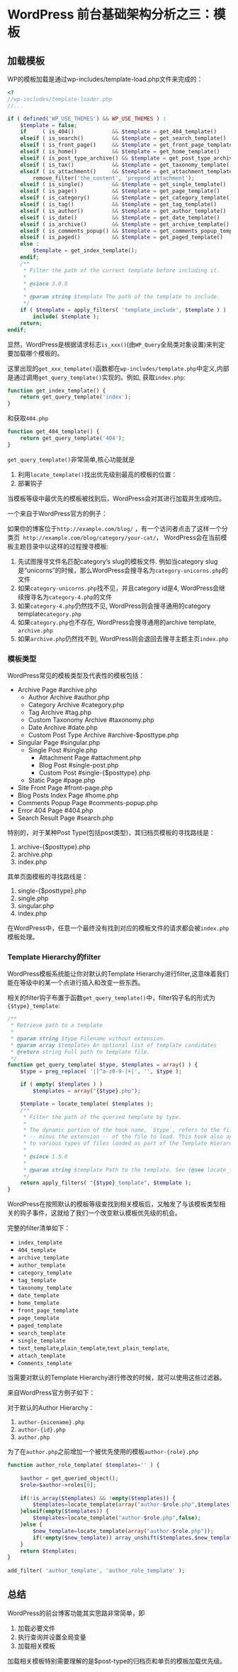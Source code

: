 # WordPress 前台基础架构分析之三：模板

## 加载模板

WP的模板加载是通过wp-includes/template-load.php文件来完成的：

```PHP
<?
//wp-includes/template-loader.php
//...

if ( defined('WP_USE_THEMES') && WP_USE_THEMES ) :
	$template = false;
	if     ( is_404()            && $template = get_404_template()            ) :
	elseif ( is_search()         && $template = get_search_template()         ) :
	elseif ( is_front_page()     && $template = get_front_page_template()     ) :
	elseif ( is_home()           && $template = get_home_template()           ) :
	elseif ( is_post_type_archive() && $template = get_post_type_archive_template() ) :
	elseif ( is_tax()            && $template = get_taxonomy_template()       ) :
	elseif ( is_attachment()     && $template = get_attachment_template()     ) :
		remove_filter('the_content', 'prepend_attachment');
	elseif ( is_single()         && $template = get_single_template()         ) :
	elseif ( is_page()           && $template = get_page_template()           ) :
	elseif ( is_category()       && $template = get_category_template()       ) :
	elseif ( is_tag()            && $template = get_tag_template()            ) :
	elseif ( is_author()         && $template = get_author_template()         ) :
	elseif ( is_date()           && $template = get_date_template()           ) :
	elseif ( is_archive()        && $template = get_archive_template()        ) :
	elseif ( is_comments_popup() && $template = get_comments_popup_template() ) :
	elseif ( is_paged()          && $template = get_paged_template()          ) :
	else :
		$template = get_index_template();
	endif;
	/**
	 * Filter the path of the current template before including it.
	 *
	 * @since 3.0.0
	 *
	 * @param string $template The path of the template to include.
	 */
	if ( $template = apply_filters( 'template_include', $template ) )
		include( $template );
	return;
endif;

```
显然，WordPress是根据请求标志`is_xxx()`(由`WP_Query`全局类对象设置)来判定要加载哪个模板的。

这里出现的`get_xxx_template()`函数都在`wp-includes/template.php`中定义,内部是通过调用`get_query_template()`实现的。例如,
获取`index.php`:

```PHP
function get_index_template() {
	return get_query_template('index');
}
```
和获取`404.php`
```PHP
function get_404_template() {
	return get_query_template('404');
}
```

`get_query_template()`非常简单,核心功能就是

1. 利用`locate_template()`找出优先级别最高的模板的位置：
2. 部署钩子

当模板等级中最优先的模板被找到后，WordPress会对其进行加载并生成响应。


一个来自于WordPress官方的例子：

 如果你的博客位于`http://example.com/blog/` ，有一个访问者点击了这样一个分类页` http://example.com/blog/category/your-cat/`， WordPress会在当前模板主题目录中以这样的过程搜寻模板:

1. 先试图搜寻文件名匹配category’s slug的模板文件. 例如当category slug是“unicorns”的时候，那么WordPress会搜寻名为`category-unicorns.php`的文件
2. 如果`category-unicorns.php`找不见，并且category id是4, WordPress会继续搜寻名为`category-4.php`的文件
3. 如果`category-4.php`仍然找不见, WordPress则会搜寻通用的category template`category.php`
4. 如果`category.php`也不存在, WordPress会搜寻通用的archive template, `archive.php`
5. 如果`archive.php`仍然找不到, WordPress则会退回去搜寻主题主页`index.php`

### 模板类型

WordPress常见的模板类型及代表性的模板包括：

* Archive Page                   #archive.php
    * Author Archive             #author.php
    * Category Archive           #category.php
    * Tag Archive                #tag.php
    * Custom Taxonomy Archive    #taxonomy.php
    * Date Archive               #date.php
    * Custom Post Type Archive   #archive-$posttype.php 
* Singular Page                  #singular.php
    * Single Post                #single.php
        * Attachment Page        #attachment.php
        * Blog Post              #single-post.php
        * Custom Post            #single-{$posttype}.php
    * Static Page                #page.php
* Site Front Page                #front-page.php
* Blog Posts Index Page          #home.php
* Comments Popup Page            #comments-popup.php
* Error 404 Page                 #404.php
* Search Result Page             #search.php

特别的，对于某种Post Type(包括post类型)，其归档页模板的寻找路线是：

1. archive-{$posttype}.php
2. archive.php
3. index.php

其单页面模板的寻找路线是：

1. single-{$posttype}.php
2. single.php
3. singular.php
4. index.php

在WordPress中，任意一个最终没有找到对应的模板文件的请求都会被`index.php`模板处理。

### Template Hierarchy的filter

WordPress模板系统能让你对默认的Template Hierarchy进行filter,这意味着我们能在等级中的某一个点进行插入和改变一些东西。

相关的filter钩子布置于函数`get_query_template()`中，filter钩子名的形式为`{$type}_template`:

```PHP
/**
 * Retrieve path to a template
 *
 * @param string $type Filename without extension.
 * @param array $templates An optional list of template candidates
 * @return string Full path to template file.
 */
function get_query_template( $type, $templates = array() ) {
	$type = preg_replace( '|[^a-z0-9-]+|', '', $type );

	if ( empty( $templates ) )
		$templates = array("{$type}.php");

	$template = locate_template( $templates );
	/**
	 * Filter the path of the queried template by type.
	 *
	 * The dynamic portion of the hook name, `$type`, refers to the filename
	 * -- minus the extension -- of the file to load. This hook also applies
	 * to various types of files loaded as part of the Template Hierarchy.
	 *
	 * @since 1.5.0
	 *
	 * @param string $template Path to the template. See {@see locate_template()}.
	 */
	return apply_filters( "{$type}_template", $template );
}
```
WordPress在按照默认的模板等级查找到相关模板后，又触发了与该模板类型相关的钩子事件，这就给了我们一个改变默认模板优先级的机会。

完整的filter清单如下：

* `index_template`
* `404_template`
* `archive_template`
* `author_template`
* `category_template`
* `tag_template`
* `taxonomy_template`
* `date_template`
* `home_template`
* `front_page_template`
* `page_template`
* `paged_template`
* `search_template`
* `single_template`
* `text_template`,`plain_template`,`text_plain_template`,
* `attach_template`
* `Comments_template`

当需要对默认的Template Hierarchy进行修改的时候，就可以使用这些过滤器。

来自WordPress官方例子如下：

对于默认的Author Hierarchy：

1. `author-{nicename}.php`
2. `author-{id}.php`
3. `author.php`

为了在`author.php`之前增加一个被优先使用的模板`author-{role}.php`

```PHP
function author_role_template( $templates='' ) {
 
    $author = get_queried_object();
    $role=$author->roles[0];
 
    if(!is_array($templates) && !empty($templates)) {
        $templates=locate_template(array("author-$role.php",$templates),false);
    }elseif(empty($templates)) {
        $templates=locate_template("author-$role.php",false);
    }else {
        $new_template=locate_template(array("author-$role.php"));
        if(!empty($new_template)) array_unshift($templates,$new_template);
    }
    return $templates;
}
 
add_filter( 'author_template', 'author_role_template' );
```




## 总结

WordPress的前台博客功能其实思路非常简单，即

1. 加载必要文件
2. 执行查询并设置全局变量
3. 加载相关模板

加载相关模板特别需要理解的是$post-type的归档页和单页的模板加载优先级。




